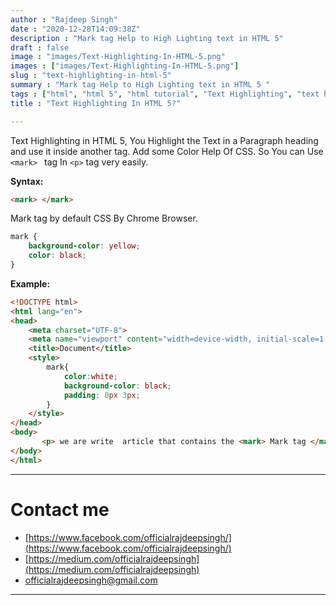 ```yaml
---
author : "Rajdeep Singh"
date : "2020-12-28T14:09:38Z"
description : "Mark tag Help to High Lighting text in HTML 5"
draft : false
image : "images/Text-Highlighting-In-HTML-5.png"
images : ["images/Text-Highlighting-In-HTML-5.png"]
slug : "text-highlighting-in-html-5"
summary : "Mark tag Help to High Lighting text in HTML 5 "
tags : ["html", "html 5", "html tutorial", "Text Highlighting", "text highlighting in html", "html for beginner"]
title : "Text Highlighting In HTML 5?"

---
```




Text Highlighting in HTML 5, You Highlight the Text in a Paragraph heading and use it inside another tag. Add some Color Help Of CSS. So You can Use `<mark> ` tag In `<p>` tag very easily.

**Syntax:**

```html
<mark> </mark>

```

Mark tag by default CSS By Chrome Browser.

```css
mark {
    background-color: yellow;
    color: black;
}
```



**Example:**

```html
<!DOCTYPE html>
<html lang="en">
<head>
    <meta charset="UTF-8">
    <meta name="viewport" content="width=device-width, initial-scale=1.0">
    <title>Document</title>
    <style>
        mark{
            color:white;
            background-color: black;
            padding: 0px 3px;
        }
    </style>
</head>
<body>
       <p> we are write  article that contains the <mark> Mark tag </mark> for Highlighting the text. you will make it easier to see it.</p>    
</body>
</html>
```

---

# Contact me

* [https://www.facebook.com/officialrajdeepsingh/](https://www.facebook.com/officialrajdeepsingh/)
* [https://medium.com/officialrajdeepsingh](https://medium.com/officialrajdeepsingh)
* [officialrajdeepsingh@gmail.com](mailto:officialrajdeepsingh@gmail.com)



---



